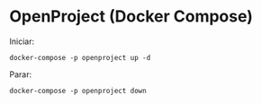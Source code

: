 # OpenProject (Docker Compose)

Iniciar:

```
docker-compose -p openproject up -d
```

Parar:

```
docker-compose -p openproject down
```
